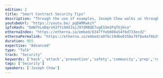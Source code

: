 ```yaml
---
edition: 2
title: "Smart Contract Security Tips"
description: "Through the use of examples, Joseph Chow walks us through some common things to avoid when developing and deploying smart contracts."
youtubeUrl: "https://youtu.be/_pqDAMRwkzY"
ipfsHash: "QmW7hLmDqrxH37Yi9AXJajJ97dRBQE7ugESXm1PqTUjHsa"
ethernaIndex: "https://etherna.io/embed/6347ffeb080a54f6d733ecd2"
ethernaPermalink: "https://etherna.io/embed/a0f6c19d6e0358a79f8a4af6b2952e4b6219a91445d06203f1f2da4f8ea4b999"
duration: 955
expertise: "Advanced"
type: "Talk"
track: "Security"
keywords: ['hack','attack','prevention','safety','community','prep','rollout','trust','calls']
tags: ['Security']
speakers: ['Joseph Chow']
---
```

